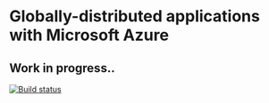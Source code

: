 # Globally-distributed applications with Microsoft Azure

## Work in progress..

[![Build status](https://ci.appveyor.com/api/projects/status/n4p67xq9llkhiqn1/branch/master?svg=true)](https://ci.appveyor.com/project/chsakell/planet-scale-azure/branch/master)
